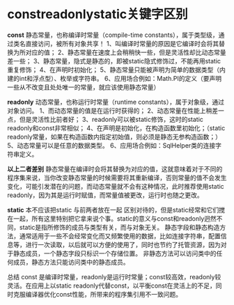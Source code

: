 # constreadonlystatic关键字区别

**const**
静态常量，也称编译时常量（compile-time constants），属于类型级，通过类名直接访问，被所有对象共享！
1、叫编译时常量的原因是它编译时会将其替换为所对应的值；
2、静态常量在速度上会稍稍快一些，但是灵活性却比动态常量差一些；
3、静态常量，隐式是静态的，即被static隐式修饰过，不能再用static重复修饰；
4、在声明时初始化；
5、静态常量只能被声明为简单的数据类型（内建的int和浮点型）、枚举或字符串。
6、应用场合例如：Math.PI的定义（要声明一些从不改变且处处唯一的常量，就应该使用静态常量）

**readonly**
动态常量，也称运行时常量（runtime constants），属于对象级，通过对象访问。
1、而动态常量的值是在运行时获得的；
2、动态常量在性能上稍差一点，但是灵活性比前者好；
3、readonly可以被static修饰，这时的static readonly和const非常相似；
4、在声明是初始化，在构造函数里初始化；（static readonly常量，如果在构造函数内指定初始值，则必须是静态无参构造函数；）
5、动态常量可以是任意的数据类型。
6、应用场合例如：SqlHelper类的连接字符串定义。

**以上二者差别**
静态常量在编译时会将其替换为对应的值，这就意味着对于不同的程序集来说，当你改变静态常量的时候需要将其重新编译，否则常量的值不会发生变化，可能引发潜在的问题，而动态常量就不会有这种情况，此时推荐使用static readonly，因为其是运行时赋值，而常量值被更改，运行时也随之更改。

**static**
本不应该把static 与前两者放在一起 区别对待的，但是static经常和它们搅在一起，所有这里特别把它拿来说个事。static的意义与const和readonly迥然不同，static是指所修饰的成员与类型有关，而与对象无关。
静态字段和静态构造方法，通常适用于一些不会经常变化而又频繁使用的数据，比如连接字符串，配置信息等，进行一次读取，以后就可以方便的使用了，同时也节约了托管资源，因为对于静态成员，一个静态字段只标识一个存储位置。
非静态方法可以访问类中的任何成员，静态方法只能访问类中的静态成员。

总结
const 是编译时常量，readonly是运行时常量；const较高效，readonly较灵活。在应用上以static readonly代替const，以平衡const在灵活上的不足，同时克服编译器优化const性能，所带来的程序集引用不一致问题。
